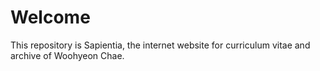 # Welcome

This repository is Sapientia, the internet website for curriculum vitae and archive of Woohyeon Chae.
